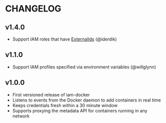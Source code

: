 # CHANGELOG
## v1.4.0

* Support IAM roles that have [ExternalIds](http://docs.aws.amazon.com/IAM/latest/UserGuide/id_roles_create_for-user_externalid.html) (@iderdik)

## v1.1.0

* Support IAM profiles specified via environment variables (@willglynn)

## v1.0.0

* First versioned release of iam-docker
* Listens to events from the Docker daemon to add containers in real time
* Keeps credentials fresh within a 30 minute window
* Supports proxying the metadata API for containers running in any network
